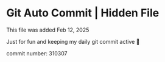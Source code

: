 # Git Auto Commit | Hidden File

This file was added Feb 12, 2025

Just for fun and keeping my daily git commit active 🤪

commit number: 310307
